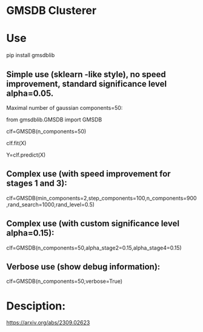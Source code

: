 # GMSDB Clusterer

# Use
pip install gmsdblib

## Simple use (sklearn -like style), no speed improvement, standard significance level alpha=0.05. 
Maximal number of gaussian components=50:

from gmsdblib.GMSDB import GMSDB

clf=GMSDB(n_components=50)

clf.fit(X)

Y=clf.predict(X)

## Complex use (with speed improvement for stages 1 and 3):

clf=GMSDB(min_components=2,step_components=100,n_components=900,rand_search=1000,rand_level=0.5)

## Complex use (with custom significance level alpha=0.15):

clf=GMSDB(n_components=50,alpha_stage2=0.15,alpha_stage4=0.15)

## Verbose use (show debug information):

clf=GMSDB(n_components=50,verbose=True)


# Desciption:
https://arxiv.org/abs/2309.02623

